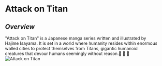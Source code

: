 # **Attack on Titan**

## *Overview*
"Attack on Titan" is a Japanese manga series written and illustrated by Hajime Isayama. It is set in a world where humanity resides within enormous walled cities to protect themselves from Titans, gigantic humanoid creatures that devour humans seemingly without reason.🎌 🎌 🎌
![Attack on Titan](https://wallpaperaccess.com/full/36626.jpg)
